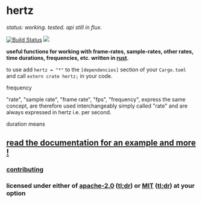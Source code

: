 # hertz

*status: working. tested. api still in flux.*

[![Build Status](https://travis-ci.org/snd/hertz.svg?branch=master)](https://travis-ci.org/snd/hertz/branches)
[![](https://meritbadge.herokuapp.com/hertz)](https://crates.io/crates/hertz)

**useful functions for working with frame-rates, sample-rates,
other rates,
time durations,
frequencies, etc.
written in [rust](https://www.rust-lang.org/).**

to use add `hertz = "*"`
to the `[dependencies]` section of your `Cargo.toml` and call `extern crate hertz;` in your code.

frequency 

"rate", "sample rate", "frame rate", "fps", "frequency",  express the same
concept, are therefore used interchangeably
simply called "rate"
and are always expressed in hertz i.e. per second.

duration means 

## [read the documentation for an example and more !](https://snd.github.io/hertz/hertz/index.html)

### [contributing](contributing.md)

### licensed under either of [apache-2.0](LICENSE-APACHE) ([tl;dr](https://tldrlegal.com/license/apache-license-2.0-(apache-2.0))) or [MIT](LICENSE-MIT) ([tl;dr](https://tldrlegal.com/license/mit-license)) at your option
